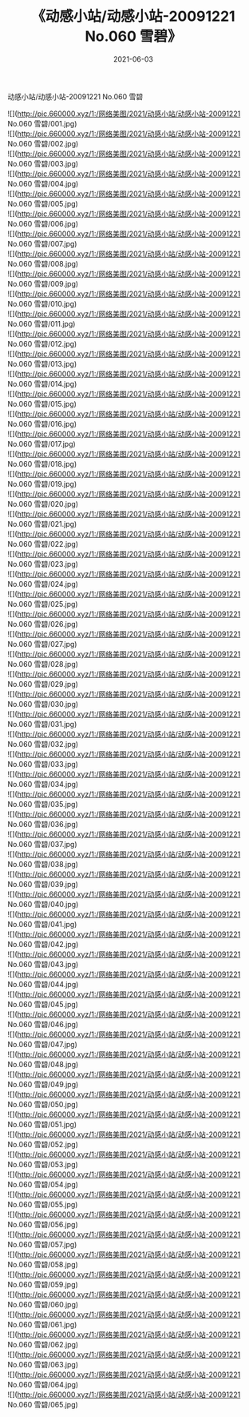 ﻿---
layout: post
title:  《动感小站/动感小站-20091221 No.060 雪碧》
date:   2021-06-03
img: http://pic.660000.xyz/1:/网络美图/2021/动感小站/动感小站-20091221 No.060 雪碧/000.jpg
categories: [美女, 清纯, 唯美]
---

动感小站/动感小站-20091221 No.060 雪碧

 ![](http://pic.660000.xyz/1:/网络美图/2021/动感小站/动感小站-20091221 No.060 雪碧/001.jpg) <br>![](http://pic.660000.xyz/1:/网络美图/2021/动感小站/动感小站-20091221 No.060 雪碧/002.jpg) <br>![](http://pic.660000.xyz/1:/网络美图/2021/动感小站/动感小站-20091221 No.060 雪碧/003.jpg) <br>![](http://pic.660000.xyz/1:/网络美图/2021/动感小站/动感小站-20091221 No.060 雪碧/004.jpg) <br>![](http://pic.660000.xyz/1:/网络美图/2021/动感小站/动感小站-20091221 No.060 雪碧/005.jpg) <br>![](http://pic.660000.xyz/1:/网络美图/2021/动感小站/动感小站-20091221 No.060 雪碧/006.jpg) <br>![](http://pic.660000.xyz/1:/网络美图/2021/动感小站/动感小站-20091221 No.060 雪碧/007.jpg) <br>![](http://pic.660000.xyz/1:/网络美图/2021/动感小站/动感小站-20091221 No.060 雪碧/008.jpg) <br>![](http://pic.660000.xyz/1:/网络美图/2021/动感小站/动感小站-20091221 No.060 雪碧/009.jpg) <br>![](http://pic.660000.xyz/1:/网络美图/2021/动感小站/动感小站-20091221 No.060 雪碧/010.jpg) <br>![](http://pic.660000.xyz/1:/网络美图/2021/动感小站/动感小站-20091221 No.060 雪碧/011.jpg) <br>![](http://pic.660000.xyz/1:/网络美图/2021/动感小站/动感小站-20091221 No.060 雪碧/012.jpg) <br>![](http://pic.660000.xyz/1:/网络美图/2021/动感小站/动感小站-20091221 No.060 雪碧/013.jpg) <br>![](http://pic.660000.xyz/1:/网络美图/2021/动感小站/动感小站-20091221 No.060 雪碧/014.jpg) <br>![](http://pic.660000.xyz/1:/网络美图/2021/动感小站/动感小站-20091221 No.060 雪碧/015.jpg) <br>![](http://pic.660000.xyz/1:/网络美图/2021/动感小站/动感小站-20091221 No.060 雪碧/016.jpg) <br>![](http://pic.660000.xyz/1:/网络美图/2021/动感小站/动感小站-20091221 No.060 雪碧/017.jpg) <br>![](http://pic.660000.xyz/1:/网络美图/2021/动感小站/动感小站-20091221 No.060 雪碧/018.jpg) <br>![](http://pic.660000.xyz/1:/网络美图/2021/动感小站/动感小站-20091221 No.060 雪碧/019.jpg) <br>![](http://pic.660000.xyz/1:/网络美图/2021/动感小站/动感小站-20091221 No.060 雪碧/020.jpg) <br>![](http://pic.660000.xyz/1:/网络美图/2021/动感小站/动感小站-20091221 No.060 雪碧/021.jpg) <br>![](http://pic.660000.xyz/1:/网络美图/2021/动感小站/动感小站-20091221 No.060 雪碧/022.jpg) <br>![](http://pic.660000.xyz/1:/网络美图/2021/动感小站/动感小站-20091221 No.060 雪碧/023.jpg) <br>![](http://pic.660000.xyz/1:/网络美图/2021/动感小站/动感小站-20091221 No.060 雪碧/024.jpg) <br>![](http://pic.660000.xyz/1:/网络美图/2021/动感小站/动感小站-20091221 No.060 雪碧/025.jpg) <br>![](http://pic.660000.xyz/1:/网络美图/2021/动感小站/动感小站-20091221 No.060 雪碧/026.jpg) <br>![](http://pic.660000.xyz/1:/网络美图/2021/动感小站/动感小站-20091221 No.060 雪碧/027.jpg) <br>![](http://pic.660000.xyz/1:/网络美图/2021/动感小站/动感小站-20091221 No.060 雪碧/028.jpg) <br>![](http://pic.660000.xyz/1:/网络美图/2021/动感小站/动感小站-20091221 No.060 雪碧/029.jpg) <br>![](http://pic.660000.xyz/1:/网络美图/2021/动感小站/动感小站-20091221 No.060 雪碧/030.jpg) <br>![](http://pic.660000.xyz/1:/网络美图/2021/动感小站/动感小站-20091221 No.060 雪碧/031.jpg) <br>![](http://pic.660000.xyz/1:/网络美图/2021/动感小站/动感小站-20091221 No.060 雪碧/032.jpg) <br>![](http://pic.660000.xyz/1:/网络美图/2021/动感小站/动感小站-20091221 No.060 雪碧/033.jpg) <br>![](http://pic.660000.xyz/1:/网络美图/2021/动感小站/动感小站-20091221 No.060 雪碧/034.jpg) <br>![](http://pic.660000.xyz/1:/网络美图/2021/动感小站/动感小站-20091221 No.060 雪碧/035.jpg) <br>![](http://pic.660000.xyz/1:/网络美图/2021/动感小站/动感小站-20091221 No.060 雪碧/036.jpg) <br>![](http://pic.660000.xyz/1:/网络美图/2021/动感小站/动感小站-20091221 No.060 雪碧/037.jpg) <br>![](http://pic.660000.xyz/1:/网络美图/2021/动感小站/动感小站-20091221 No.060 雪碧/038.jpg) <br>![](http://pic.660000.xyz/1:/网络美图/2021/动感小站/动感小站-20091221 No.060 雪碧/039.jpg) <br>![](http://pic.660000.xyz/1:/网络美图/2021/动感小站/动感小站-20091221 No.060 雪碧/040.jpg) <br>![](http://pic.660000.xyz/1:/网络美图/2021/动感小站/动感小站-20091221 No.060 雪碧/041.jpg) <br>![](http://pic.660000.xyz/1:/网络美图/2021/动感小站/动感小站-20091221 No.060 雪碧/042.jpg) <br>![](http://pic.660000.xyz/1:/网络美图/2021/动感小站/动感小站-20091221 No.060 雪碧/043.jpg) <br>![](http://pic.660000.xyz/1:/网络美图/2021/动感小站/动感小站-20091221 No.060 雪碧/044.jpg) <br>![](http://pic.660000.xyz/1:/网络美图/2021/动感小站/动感小站-20091221 No.060 雪碧/045.jpg) <br>![](http://pic.660000.xyz/1:/网络美图/2021/动感小站/动感小站-20091221 No.060 雪碧/046.jpg) <br>![](http://pic.660000.xyz/1:/网络美图/2021/动感小站/动感小站-20091221 No.060 雪碧/047.jpg) <br>![](http://pic.660000.xyz/1:/网络美图/2021/动感小站/动感小站-20091221 No.060 雪碧/048.jpg) <br>![](http://pic.660000.xyz/1:/网络美图/2021/动感小站/动感小站-20091221 No.060 雪碧/049.jpg) <br>![](http://pic.660000.xyz/1:/网络美图/2021/动感小站/动感小站-20091221 No.060 雪碧/050.jpg) <br>![](http://pic.660000.xyz/1:/网络美图/2021/动感小站/动感小站-20091221 No.060 雪碧/051.jpg) <br>![](http://pic.660000.xyz/1:/网络美图/2021/动感小站/动感小站-20091221 No.060 雪碧/052.jpg) <br>![](http://pic.660000.xyz/1:/网络美图/2021/动感小站/动感小站-20091221 No.060 雪碧/053.jpg) <br>![](http://pic.660000.xyz/1:/网络美图/2021/动感小站/动感小站-20091221 No.060 雪碧/054.jpg) <br>![](http://pic.660000.xyz/1:/网络美图/2021/动感小站/动感小站-20091221 No.060 雪碧/055.jpg) <br>![](http://pic.660000.xyz/1:/网络美图/2021/动感小站/动感小站-20091221 No.060 雪碧/056.jpg) <br>![](http://pic.660000.xyz/1:/网络美图/2021/动感小站/动感小站-20091221 No.060 雪碧/057.jpg) <br>![](http://pic.660000.xyz/1:/网络美图/2021/动感小站/动感小站-20091221 No.060 雪碧/058.jpg) <br>![](http://pic.660000.xyz/1:/网络美图/2021/动感小站/动感小站-20091221 No.060 雪碧/059.jpg) <br>![](http://pic.660000.xyz/1:/网络美图/2021/动感小站/动感小站-20091221 No.060 雪碧/060.jpg) <br>![](http://pic.660000.xyz/1:/网络美图/2021/动感小站/动感小站-20091221 No.060 雪碧/061.jpg) <br>![](http://pic.660000.xyz/1:/网络美图/2021/动感小站/动感小站-20091221 No.060 雪碧/062.jpg) <br>![](http://pic.660000.xyz/1:/网络美图/2021/动感小站/动感小站-20091221 No.060 雪碧/063.jpg) <br>![](http://pic.660000.xyz/1:/网络美图/2021/动感小站/动感小站-20091221 No.060 雪碧/064.jpg) <br>![](http://pic.660000.xyz/1:/网络美图/2021/动感小站/动感小站-20091221 No.060 雪碧/065.jpg) <br>